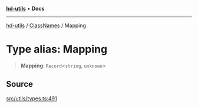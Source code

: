 [**hd-utils**](../../../README.md) • **Docs**

***

[hd-utils](../../../globals.md) / [ClassNames](../README.md) / Mapping

# Type alias: Mapping

> **Mapping**: `Record`\<`string`, `unknown`\>

## Source

[src/utils/types.ts:491](https://github.com/AhmadHddad/h-utils/blob/b1dfa95e218c9605f39fc234662ef50e62fadcb8/src/utils/types.ts#L491)
